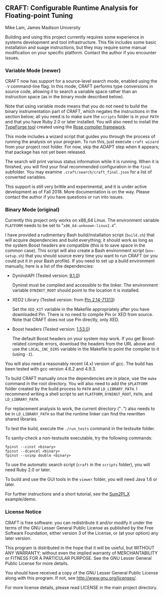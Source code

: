 ## CRAFT: Configurable Runtime Analysis for Floating-point Tuning

Mike Lam, James Madison University

Building and using this project currently requires some experience in systems
development and tool infrastructure. This file includes some basic installation
and suage instructions, but they may require some manual modification on your
specific platform. Contact the author if you encounter issues.


### Variable Mode (newer)


CRAFT now has support for a source-level search mode, enabled using the `-V`
command-line flag. In this mode, CRAFT performs type conversions in source code,
allowing it to search a variable space rather than an instruction space (as in
the binary mode described below).

Note that using variable mode means that you do not need to build the binary
instrumentation part of CRAFT, which negates the instructions in the section
below; all you need is to make sure the `scripts` folder is in your `PATH` and
that you have Ruby 2.0 or later installed. You will also need to install the
[TypeForge tool](https://github.com/rose-compiler/rose-develop/tree/master/projects/typeforge)
created using the [Rose compiler framework](https://github.com/rose-compiler/rose-develop).

This mode includes a wizard script that guides you through the process of
running the analysis on your program. To run this, just execute `craft wizard`
from your project root folder.  For now, skip the ADAPT step when it appears;
that package has not yet been released.

The search will print various status information while it is running. When it is
finished, you will find your final recommended configuration in the `final`
subfolder. You may examine `.craft/search/craft_final.json` for a list of
converted variables.

This support is still very brittle and experimental, and it is under active
development as of Fall 2018. More documentation is on the way. Please contact
the author if you have questions or run into issues.


### Binary Mode (original)

Currently this project only works on x86\_64 Linux. The environment variable
`PLATFORM` needs to be set to "`x86_64-unknown-linux2.4`".

I have provided a rudimentary Bash build/installation script (`build.sh`) that
will acquire dependencies and build everything; it should work as long as the
system Boost headers are compatible (this is to save space in the common case).
This script will also create a Bash environment script (`env-setup.sh`) that you
should source every time you want to run CRAFT (or you could put it in your Bash
profile).
If you need to set up a build environment manually, here is a list of the
dependencies:

* DyninstAPI (Tested version: [9.1.0](https://github.com/dyninst/dyninst))

  Dyninst must be compiled and accessible to the linker. The environment variable
  `DYNINST_ROOT` should point to the location it is installed.

* XED2 Library (Tested version: from
  [Pin 2.14-71313](http://software.intel.com/en-us/articles/pintool-downloads))

  Set the `XED_KIT` variable in the Makefile appropriately after you have
  downloaded Pin. There is no need to compile Pin or XED from source. Note that
  CRAFT does not use Pin directly, only XED.

* Boost headers (Tested version:
  [1.53.0](http://sourceforge.net/projects/boost/files/boost/1.53.0/))

  The default Boost headers on your system may work. If you get Boost-related
  compile errors, download the headers from the URL above and use the
  `LOCAL_INC_DIRS` variable in the Makefile to point the compiler to it (using
  `-I`).

You will also need a reasonably recent (4.x) version of gcc. The build has been
tested with gcc version 4.6.2 and 4.9.3.

To build CRAFT manually once the dependencies are in place, use the `make`
command in the root directory. You will also need to add the `$PLATFORM`
folder created by the build process to `PATH` and `LD_LIBRARY_PATH`. I recommend
writing a shell script to set `PLATFORM`, `DYNINST_ROOT`, `PATH`, and
`LD_LIBRARY_PATH`.

For replacement analysis to work, the current directory ("`.`") also needs to be
in `LD_LIBRARY_PATH` so that the runtime linker can find the rewritten shared
libraries.

To test the build, execute the `./run_tests` command in the testsuite folder.

To sanity-check a non-testsuite executable, try the following commands:

    fpinst --cinst <binary>
    fpinst --dcancel <binary>
    fpinst --svinp double <binary>

To use the automatic search script (`craft` in the `scripts` folder), you will
need Ruby 2.0 or later.

To build and use the GUI tools in the `viewer` folder, you will need Java 1.6 or
later.

For further instructions and a short tutorial, see the
[Sum2PI_X](demo/sum2pi_x/README) example/demo.


### License Notice

CRAFT is free software: you can redistribute it and/or modify it under the terms
of the GNU Lesser General Public License as published by the Free Software
Foundation, either version 3 of the License, or (at your option) any later
version.

This program is distributed in the hope that it will be useful, but WITHOUT ANY
WARRANTY; without even the implied warranty of MERCHANTABILITY or FITNESS FOR A
PARTICULAR PURPOSE.  See the GNU Lesser General Public License for more details.

You should have received a copy of the GNU Lesser General Public License along
with this program.  If not, see <http://www.gnu.org/licenses/>.

For more license details, please read LICENSE in the main project directory.

